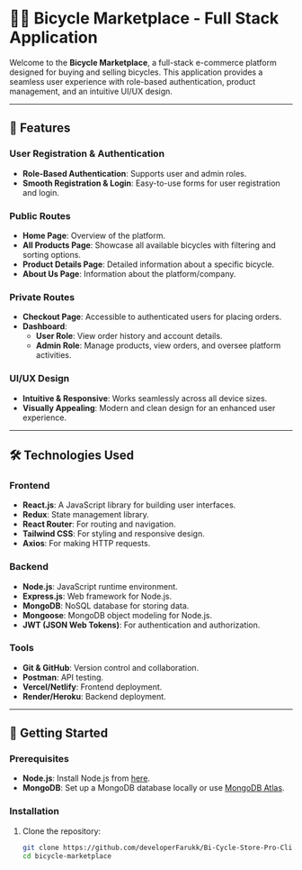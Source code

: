 # 🚴‍♂️ Bicycle Marketplace - Full Stack Application

Welcome to the **Bicycle Marketplace**, a full-stack e-commerce platform designed for buying and selling bicycles. This application provides a seamless user experience with role-based authentication, product management, and an intuitive UI/UX design.

---

## 🌟 Features

### User Registration & Authentication
- **Role-Based Authentication**: Supports user and admin roles.
- **Smooth Registration & Login**: Easy-to-use forms for user registration and login.

### Public Routes
- **Home Page**: Overview of the platform.
- **All Products Page**: Showcase all available bicycles with filtering and sorting options.
- **Product Details Page**: Detailed information about a specific bicycle.
- **About Us Page**: Information about the platform/company.

### Private Routes
- **Checkout Page**: Accessible to authenticated users for placing orders.
- **Dashboard**:
  - **User Role**: View order history and account details.
  - **Admin Role**: Manage products, view orders, and oversee platform activities.

### UI/UX Design
- **Intuitive & Responsive**: Works seamlessly across all device sizes.
- **Visually Appealing**: Modern and clean design for an enhanced user experience.

---

## 🛠️ Technologies Used

### Frontend
- **React.js**: A JavaScript library for building user interfaces.
- **Redux**: State management library.
- **React Router**: For routing and navigation.
- **Tailwind CSS**: For styling and responsive design.
- **Axios**: For making HTTP requests.

### Backend
- **Node.js**: JavaScript runtime environment.
- **Express.js**: Web framework for Node.js.
- **MongoDB**: NoSQL database for storing data.
- **Mongoose**: MongoDB object modeling for Node.js.
- **JWT (JSON Web Tokens)**: For authentication and authorization.

### Tools
- **Git & GitHub**: Version control and collaboration.
- **Postman**: API testing.
- **Vercel/Netlify**: Frontend deployment.
- **Render/Heroku**: Backend deployment.

---

## 🚀 Getting Started

### Prerequisites
- **Node.js**: Install Node.js from [here](https://nodejs.org/).
- **MongoDB**: Set up a MongoDB database locally or use [MongoDB Atlas](https://www.mongodb.com/cloud/atlas).

### Installation
1. Clone the repository:
   ```bash
   git clone https://github.com/developerFarukk/Bi-Cycle-Store-Pro-Client.git
   cd bicycle-marketplace